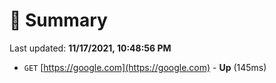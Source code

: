 # 📖 Summary
Last updated: **11/17/2021, 10:48:56 PM**

- `GET` [https://google.com](https://google.com) - **Up** (145ms)
